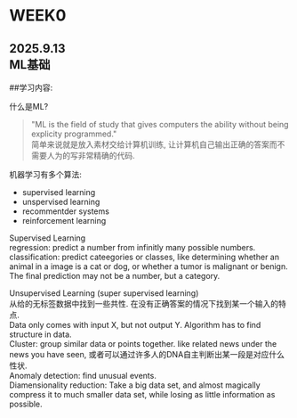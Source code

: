 # WEEK0  
2025.9.13  
ML基础
---

##学习内容:  

什么是ML?
>"ML is the field of study that gives computers the ability without being explicity programmed."  
简单来说就是放入素材交给计算机训练, 让计算机自己输出正确的答案而不需要人为的写非常精确的代码.

机器学习有多个算法:   
- supervised learning
- unspervised learning
- recommentder systems
- reinforcement learning

Supervised Learning  
regression: predict a number from infinitly many possible numbers.  
classification: predict cateegories or classes, like determining whether an animal in a image is a cat or dog, 
or whether a tumor is malignant or benign. The final prediction may not be a number, but a category.

Unsupervised Learning (super supervised learning)  
从给的无标签数据中找到一些共性. 在没有正确答案的情况下找到某一个输入的特点.  
Data only comes with input X, but not output Y. Algorithm has to find structure in data.  
Cluster: group similar data or points together. like related news under the news you have seen, 
或者可以通过许多人的DNA自主判断出某一段是对应什么性状.  
Anomaly detection: find unusual events.  
Diamensionality reduction: Take a big data set, and almost magically compress it to much smaller data set, 
while losing as little information as possible.
